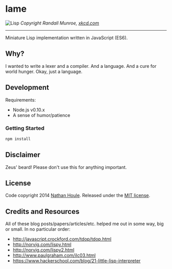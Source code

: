 # lame

![Lisp](https://sslimgs.xkcd.com/comics/lisp.jpg)
*Copyright Randall Munroe, [xkcd.com](https://xkcd.com)*

-----

Miniature Lisp implementation written in JavaScript (ES6).


## Why?

I wanted to write a lexer and a compiler. And a language. And a cure for world hunger. Okay, just a language.


## Development

Requirements:
- Node.js v0.10.x
- A sense of humor/patience

### Getting Started

```sh
npm install
```

## Disclaimer

Zeus' beard! Please don't use this for anything important.


## License

Code copyright 2014 [Nathan Houle](mailto:nathan+github@nathanhoule.com). Released under the [MIT license](LICENSE.md).


## Credits and Resources

All of these blog posts/papers/articles/etc. helped me out in some way, big or small. In no particular order:

- http://javascript.crockford.com/tdop/tdop.html
- http://norvig.com/lispy.html
- http://norvig.com/lispy2.html
- http://www.paulgraham.com/ilc03.html
- https://www.hackerschool.com/blog/21-little-lisp-interpreter
